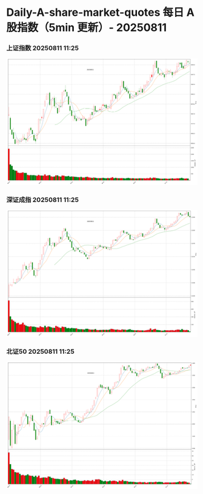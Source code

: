 
# Daily-A-share-market-quotes 每日 A 股指数（5min 更新）- 20250811

### 上证指数 20250811 11:25
![](./fig/2025/8/20250811-sh000001.png)

### 深证成指 20250811 11:25
![](./fig/2025/8/20250811-sz399001.png)

### 北证50 20250811 11:25
![](./fig/2025/8/20250811-bj899050.png)
